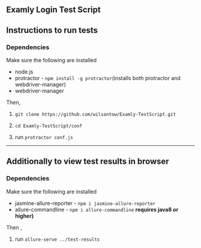 ## Examly Login Test Script

## Instructions to run tests

### Dependencies

Make sure the following are installed

- node.js
- protractor - `npm install -g protractor`(installs both protractor and webdriver-manager)
- webdriver-manager

Then,

1. `git clone https://github.com/wilsantow/Examly-TestScript.git`

1. `cd Examly-TestScript/conf`

1. run `protractor conf.js`

---

## Additionally to view test results in browser

### Dependencies

Make sure the following are installed

- jasmine-allure-reporter - `npm i jasmine-allure-reporter`
- allure-commandline - `npm i allure-commandline`  **requires java8 or higher)**

Then ,

1. run `allure-serve ../test-results`
